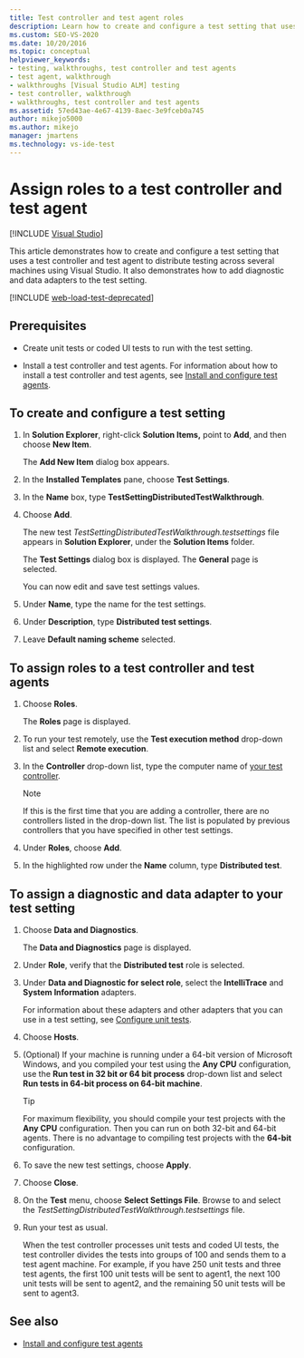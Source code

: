 ```yaml
---
title: Test controller and test agent roles
description: Learn how to create and configure a test setting that uses a test controller and test agent to distribute testing across several machines using Visual Studio.
ms.custom: SEO-VS-2020
ms.date: 10/20/2016
ms.topic: conceptual
helpviewer_keywords:
- testing, walkthroughs, test controller and test agents
- test agent, walkthrough
- walkthroughs [Visual Studio ALM] testing
- test controller, walkthrough
- walkthroughs, test controller and test agents
ms.assetid: 57ed43ae-4e67-4139-8aec-3e9fceb0a745
author: mikejo5000
ms.author: mikejo
manager: jmartens
ms.technology: vs-ide-test
---
```

# Assign roles to a test controller and test agent

 [!INCLUDE [Visual Studio](~/includes/applies-to-version/vs-windows-only.md)]

This article demonstrates how to create and configure a test setting that uses a test controller and test agent to distribute testing across several machines using Visual Studio. It also demonstrates how to add diagnostic and data adapters to the test setting.

[!INCLUDE [web-load-test-deprecated](includes/web-load-test-deprecated.md)]

## Prerequisites

- Create unit tests or coded UI tests to run with the test setting.

- Install a test controller and test agents. For information about how to install a test controller and test agents, see [Install and configure test agents](../test/lab-management/install-configure-test-agents.md).

## To create and configure a test setting

1. In **Solution Explorer**, right-click **Solution Items,** point to **Add**, and then choose **New Item**.

     The **Add New Item** dialog box appears.

2. In the **Installed Templates** pane, choose **Test Settings**.

3. In the **Name** box, type **TestSettingDistributedTestWalkthrough**.

4. Choose **Add**.

     The new test *TestSettingDistributedTestWalkthrough.testsettings* file appears in **Solution Explorer**, under the **Solution Items** folder.

     The **Test Settings** dialog box is displayed. The **General** page is selected.

     You can now edit and save test settings values.

5. Under **Name**, type the name for the test settings.

6. Under **Description**, type **Distributed test settings**.

7. Leave **Default naming scheme** selected.

## To assign roles to a test controller and test agents

1. Choose **Roles**.

     The **Roles** page is displayed.

2. To run your test remotely, use the **Test execution method** drop-down list and select **Remote execution**.

3. In the **Controller** drop-down list, type the computer name of [your test controller](../test/lab-management/install-configure-test-agents.md).

    > [!NOTE]
    > If this is the first time that you are adding a controller, there are no controllers listed in the drop-down list. The list is populated by previous controllers that you have specified in other test settings.

4. Under **Roles**, choose **Add**.

5. In the highlighted row under the **Name** column, type **Distributed test**.

## To assign a diagnostic and data adapter to your test setting

1. Choose **Data and Diagnostics**.

     The **Data and Diagnostics** page is displayed.

2. Under **Role**, verify that the **Distributed test** role is selected.

3. Under **Data and Diagnostic for select role**, select the **IntelliTrace** and **System Information** adapters.

     For information about these adapters and other adapters that you can use in a test setting, see [Configure unit tests](../test/configure-unit-tests-by-using-a-dot-runsettings-file.md).

4. Choose **Hosts**.

5. (Optional) If your machine is running under a 64-bit version of Microsoft Windows, and you compiled your test using the **Any CPU** configuration, use the **Run test in 32 bit or 64 bit process** drop-down list and select **Run tests in 64-bit process on 64-bit machine**.

    > [!TIP]
    > For maximum flexibility, you should compile your test projects with the **Any CPU** configuration. Then you can run on both 32-bit and 64-bit agents. There is no advantage to compiling test projects with the **64-bit** configuration.

6. To save the new test settings, choose **Apply**.

7. Choose **Close**.


8. On the **Test** menu, choose **Select Settings File**. Browse to and select the *TestSettingDistributedTestWalkthrough.testsettings* file.


9. Run your test as usual.

     When the test controller processes unit tests and coded UI tests, the test controller divides the tests into groups of 100 and sends them to a test agent machine. For example, if you have 250 unit tests and three test agents, the first 100 unit tests will be sent to agent1, the next 100 unit tests will be sent to agent2, and the remaining 50 unit tests will be sent to agent3.

## See also

- [Install and configure test agents](../test/lab-management/install-configure-test-agents.md)
